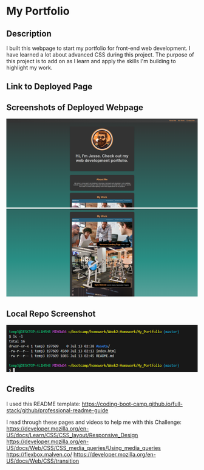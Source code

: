 # My Portfolio

## Description

I built this webpage to start my portfolio for front-end web development. I have learned a lot about advanced CSS during this project. The purpose of this project is to add on as I learn and apply the skills I'm building to highlight my work.

## Link to Deployed Page



## Screenshots of Deployed Webpage

![Screenshot 1](/Assets/Screenshot_wepbage.png)
![Screenshot 2](/Assets/Screenshot_webpage2.png)


## Local Repo Screenshot

![Here's a link to a screen shot showing the location of my code source.](/Assets/local_repo.png)

## Credits

I used this README template: 
https://coding-boot-camp.github.io/full-stack/github/professional-readme-guide

I read through these pages and videos to help me with this Challenge: 
https://developer.mozilla.org/en-US/docs/Learn/CSS/CSS_layout/Responsive_Design
https://developer.mozilla.org/en-US/docs/Web/CSS/CSS_media_queries/Using_media_queries
https://flexbox.malven.co/
https://developer.mozilla.org/en-US/docs/Web/CSS/transition
